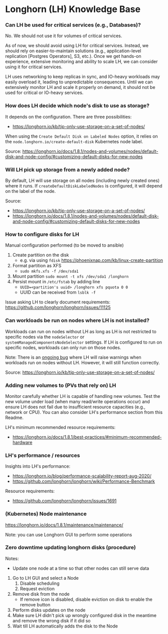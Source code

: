 # Longhorn (LH) Knowledge Base

### Can LH be used for critical services (e.g., Databases)?

No. We should not use it for volumes of critical services.

As of now, we should avoid using LH for critical services. Instead, we should rely on easier-to-maintain solutions (e.g., application-level replication [Postgres Operators], S3, etc.). Once we get hands-on experience, extensive monitoring and ability to scale LH, we can consider using it for critical services.

LH uses networking to keep replicas in sync, and IO-heavy workloads may easily overload it, leading to unpredictable consequences. Until we can extensively monitor LH and scale it properly on demand, it should not be used for critical or IO-heavy services.

### How does LH decide which node's disk to use as storage?

It depends on the configuration. There are three possibilities:
* https://longhorn.io/kb/tip-only-use-storage-on-a-set-of-nodes/

When using the `Create Default Disk on Labeled Nodes` option, it relies on the `node.longhorn.io/create-default-disk` Kubernetes node label.

Source: https://longhorn.io/docs/1.8.1/nodes-and-volumes/nodes/default-disk-and-node-config/#customizing-default-disks-for-new-nodes

### Will LH pick up storage from a newly added node?

By default, LH will use storage on all nodes (including newly created ones) where it runs. If `createDefaultDiskLabeledNodes` is configured, it will depend on the label of the node.

Source:
* https://longhorn.io/kb/tip-only-use-storage-on-a-set-of-nodes/
* https://longhorn.io/docs/1.8.1/nodes-and-volumes/nodes/default-disk-and-node-config/#customizing-default-disks-for-new-nodes

### How to configure disks for LH

Manual configuration performed (to be moved to ansible)
1. Create partition on the disk
    * e.g. via using `fdisk` https://phoenixnap.com/kb/linux-create-partition
2. Format partition as XFS
    * `sudo mkfs.xfs -f /dev/sda1`
3. Mount partition `sudo mount -t xfs /dev/sda1 /longhorn`
4. Persist mount in `/etc/fstab` by adding line
    * `UUID=<partition's uuid> /longhorn xfs pquota 0 0`
    * UUID can be received from `lsblk -f`

Issue asking LH to clearly document requirements: https://github.com/longhorn/longhorn/issues/11125

### Can workloads be run on nodes where LH is not installed?

Workloads can run on nodes without LH as long as LH is not restricted to specific nodes via the `nodeSelector` or `systemManagedComponentsNodeSelector` settings. If LH is configured to run on specific nodes, workloads can only run on those nodes.

Note: There is an [ongoing bug](https://github.com/longhorn/longhorn/discussions/7312#discussioncomment-13030581) where LH will raise warnings when workloads run on nodes without LH. However, it will still function correctly.

Source: https://longhorn.io/kb/tip-only-use-storage-on-a-set-of-nodes/

### Adding new volumes to (PVs that rely on) LH

Monitor carefully whether LH is capable of handling new volumes. Test the new volume under load (when many read/write operations occur) and ensure LH does not fail due to insufficient resource capacities (e.g., network or CPU). You can also consider LH's performance section from this Readme.

LH's minimum recommended resource requirements:
* https://longhorn.io/docs/1.8.1/best-practices/#minimum-recommended-hardware

### LH's performance / resources

Insights into LH's performance:
* https://longhorn.io/blog/performance-scalability-report-aug-2020/
* https://github.com/longhorn/longhorn/wiki/Performance-Benchmark

Resource requirements:
* https://github.com/longhorn/longhorn/issues/1691

### (Kubernetes) Node maintenance

https://longhorn.io/docs/1.8.1/maintenance/maintenance/

Note: you can use Longhorn GUI to perform some operations

### Zero downtime updating longhorn disks (procedure)
Notes:
* Update one node at a time so that other nodes can still serve data

1. Go to LH GUI and select a Node
    1. Disable scheduling
    2. Request eviction
1. Remove disk from the node
    * If remove icon is disabled, disable eviction on disk to enable the remove button
2. Perform disks updates on the node
3. Make sure LH didn't pick up wrongly configured disk in the meantime and remove the wrong disk if it did so
4. Wait till LH automatically adds the disk to the Node
